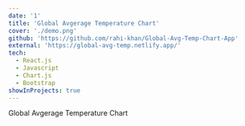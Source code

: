 ```yaml
---
date: '1'
title: 'Global Avgerage Temperature Chart'
cover: './demo.png'
github: 'https://github.com/rahi-khan/Global-Avg-Temp-Chart-App'
external: 'https://global-avg-temp.netlify.app/'
tech:
  - React.js
  - Javascript
  - Chart.js
  - Bootstrap
showInProjects: true
---
```


Global Avgerage Temperature Chart
